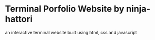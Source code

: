 # Terminal Porfolio Website by ninja-hattori
an interactive terminal website built using html, css and javascript
